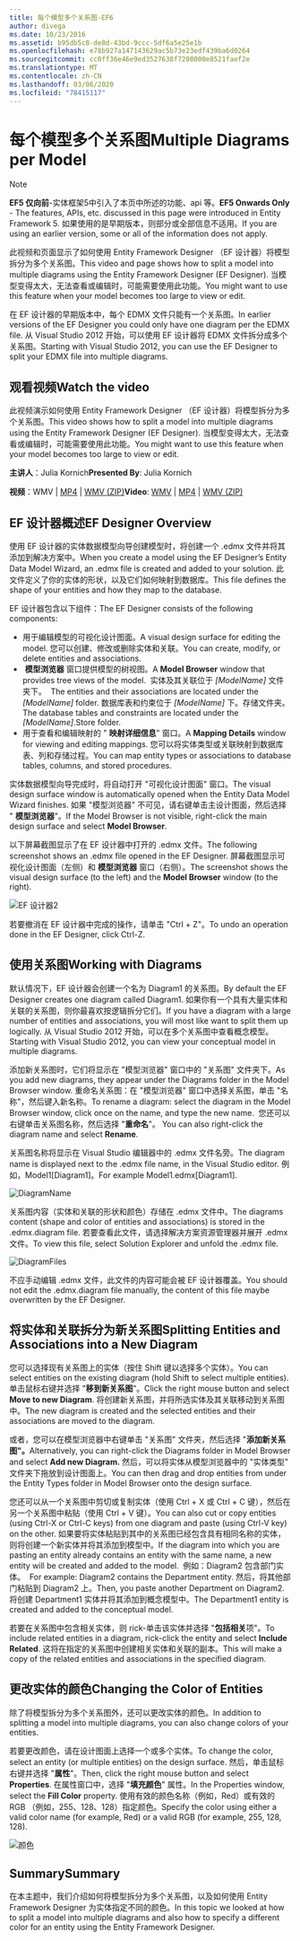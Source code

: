 ```yaml
---
title: 每个模型多个关系图-EF6
author: divega
ms.date: 10/23/2016
ms.assetid: b95db5c8-de8d-43bd-9ccc-5df6a5e25e1b
ms.openlocfilehash: e78b927a147143629ac5b73e23edf439ba6d0264
ms.sourcegitcommit: cc0ff36e46e9ed3527638f7208000e8521faef2e
ms.translationtype: MT
ms.contentlocale: zh-CN
ms.lasthandoff: 03/06/2020
ms.locfileid: "78415117"
---
```

# <a name="multiple-diagrams-per-model"></a><span data-ttu-id="1b916-102">每个模型多个关系图</span><span class="sxs-lookup"><span data-stu-id="1b916-102">Multiple Diagrams per Model</span></span>
> [!NOTE]
> <span data-ttu-id="1b916-103">**EF5 仅向前**-实体框架5中引入了本页中所述的功能、api 等。</span><span class="sxs-lookup"><span data-stu-id="1b916-103">**EF5 Onwards Only** - The features, APIs, etc. discussed in this page were introduced in Entity Framework 5.</span></span> <span data-ttu-id="1b916-104">如果使用的是早期版本，则部分或全部信息不适用。</span><span class="sxs-lookup"><span data-stu-id="1b916-104">If you are using an earlier version, some or all of the information does not apply.</span></span>

<span data-ttu-id="1b916-105">此视频和页面显示了如何使用 Entity Framework Designer （EF 设计器）将模型拆分为多个关系图。</span><span class="sxs-lookup"><span data-stu-id="1b916-105">This video and page shows how to split a model into multiple diagrams using the Entity Framework Designer (EF Designer).</span></span> <span data-ttu-id="1b916-106">当模型变得太大，无法查看或编辑时，可能需要使用此功能。</span><span class="sxs-lookup"><span data-stu-id="1b916-106">You might want to use this feature when your model becomes too large to view or edit.</span></span>

<span data-ttu-id="1b916-107">在 EF 设计器的早期版本中，每个 EDMX 文件只能有一个关系图。</span><span class="sxs-lookup"><span data-stu-id="1b916-107">In earlier versions of the EF Designer you could only have one diagram per the EDMX file.</span></span> <span data-ttu-id="1b916-108">从 Visual Studio 2012 开始，可以使用 EF 设计器将 EDMX 文件拆分成多个关系图。</span><span class="sxs-lookup"><span data-stu-id="1b916-108">Starting with Visual Studio 2012, you can use the EF Designer to split your EDMX file into multiple diagrams.</span></span>

## <a name="watch-the-video"></a><span data-ttu-id="1b916-109">观看视频</span><span class="sxs-lookup"><span data-stu-id="1b916-109">Watch the video</span></span>
<span data-ttu-id="1b916-110">此视频演示如何使用 Entity Framework Designer （EF 设计器）将模型拆分为多个关系图。</span><span class="sxs-lookup"><span data-stu-id="1b916-110">This video shows how to split a model into multiple diagrams using the Entity Framework Designer (EF Designer).</span></span> <span data-ttu-id="1b916-111">当模型变得太大，无法查看或编辑时，可能需要使用此功能。</span><span class="sxs-lookup"><span data-stu-id="1b916-111">You might want to use this feature when your model becomes too large to view or edit.</span></span>

<span data-ttu-id="1b916-112">**主讲人**：Julia Kornich</span><span class="sxs-lookup"><span data-stu-id="1b916-112">**Presented By**: Julia Kornich</span></span>

<span data-ttu-id="1b916-113">**视频**：WMV | [MP4](https://download.microsoft.com/download/5/C/2/5C2B52AB-5532-426F-B078-1E253341B5FA/HDI-ITPro-MSDN-mp4video-multiplediagrams.m4v) | [WMV (ZIP)](https://download.microsoft.com/download/5/C/2/5C2B52AB-5532-426F-B078-1E253341B5FA/HDI-ITPro-MSDN-winvideo-multiplediagrams.zip)</span><span class="sxs-lookup"><span data-stu-id="1b916-113">**Video**: [WMV](https://download.microsoft.com/download/5/C/2/5C2B52AB-5532-426F-B078-1E253341B5FA/HDI-ITPro-MSDN-winvideo-multiplediagrams.wmv) | [MP4](https://download.microsoft.com/download/5/C/2/5C2B52AB-5532-426F-B078-1E253341B5FA/HDI-ITPro-MSDN-mp4video-multiplediagrams.m4v) | [WMV (ZIP)](https://download.microsoft.com/download/5/C/2/5C2B52AB-5532-426F-B078-1E253341B5FA/HDI-ITPro-MSDN-winvideo-multiplediagrams.zip)</span></span>

## <a name="ef-designer-overview"></a><span data-ttu-id="1b916-114">EF 设计器概述</span><span class="sxs-lookup"><span data-stu-id="1b916-114">EF Designer Overview</span></span>

<span data-ttu-id="1b916-115">使用 EF 设计器的实体数据模型向导创建模型时，将创建一个 .edmx 文件并将其添加到解决方案中。</span><span class="sxs-lookup"><span data-stu-id="1b916-115">When you create a model using the EF Designer’s Entity Data Model Wizard, an .edmx file is created and added to your solution.</span></span> <span data-ttu-id="1b916-116">此文件定义了你的实体的形状，以及它们如何映射到数据库。</span><span class="sxs-lookup"><span data-stu-id="1b916-116">This file defines the shape of your entities and how they map to the database.</span></span>

<span data-ttu-id="1b916-117">EF 设计器包含以下组件：</span><span class="sxs-lookup"><span data-stu-id="1b916-117">The EF Designer consists of the following components:</span></span>

-   <span data-ttu-id="1b916-118">用于编辑模型的可视化设计图面。</span><span class="sxs-lookup"><span data-stu-id="1b916-118">A visual design surface for editing the model.</span></span> <span data-ttu-id="1b916-119">您可以创建、修改或删除实体和关联。</span><span class="sxs-lookup"><span data-stu-id="1b916-119">You can create, modify, or delete entities and associations.</span></span>
-   <span data-ttu-id="1b916-120"> **模型浏览器** 窗口提供模型的树视图。</span><span class="sxs-lookup"><span data-stu-id="1b916-120">A **Model Browser** window that provides tree views of the model.</span></span><span data-ttu-id="1b916-121">  实体及其关联位于 *\[ModelName\]* 文件夹下。</span><span class="sxs-lookup"><span data-stu-id="1b916-121">  The entities and their associations are located under the *\[ModelName\]* folder.</span></span> <span data-ttu-id="1b916-122">数据库表和约束位于 *\[ModelName\]* 下。存储文件夹。</span><span class="sxs-lookup"><span data-stu-id="1b916-122">The database tables and constraints are located under the *\[ModelName\]*.Store folder.</span></span>
-   <span data-ttu-id="1b916-123">用于查看和编辑映射的 " **映射详细信息**" 窗口。</span><span class="sxs-lookup"><span data-stu-id="1b916-123">A **Mapping Details** window for viewing and editing mappings.</span></span> <span data-ttu-id="1b916-124">您可以将实体类型或关联映射到数据库表、列和存储过程。</span><span class="sxs-lookup"><span data-stu-id="1b916-124">You can map entity types or associations to database tables, columns, and stored procedures.</span></span> 

<span data-ttu-id="1b916-125">实体数据模型向导完成时，将自动打开 "可视化设计图面" 窗口。</span><span class="sxs-lookup"><span data-stu-id="1b916-125">The visual design surface window is automatically opened when the Entity Data Model Wizard finishes.</span></span> <span data-ttu-id="1b916-126">如果 "模型浏览器" 不可见，请右键单击主设计图面，然后选择 " **模型浏览器**"。</span><span class="sxs-lookup"><span data-stu-id="1b916-126">If the Model Browser is not visible, right-click the main design surface and select **Model Browser**.</span></span>

<span data-ttu-id="1b916-127">以下屏幕截图显示了在 EF 设计器中打开的 .edmx 文件。</span><span class="sxs-lookup"><span data-stu-id="1b916-127">The following screenshot shows an .edmx file opened in the EF Designer.</span></span> <span data-ttu-id="1b916-128">屏幕截图显示可视化设计图面（左侧）和 **模型浏览器** 窗口（右侧）。</span><span class="sxs-lookup"><span data-stu-id="1b916-128">The screenshot shows the visual design surface (to the left) and the **Model Browser** window (to the right).</span></span>

![EF 设计器2](~/ef6/media/efdesigner2.png)

<span data-ttu-id="1b916-130">若要撤消在 EF 设计器中完成的操作，请单击 "Ctrl + Z"。</span><span class="sxs-lookup"><span data-stu-id="1b916-130">To undo an operation done in the EF Designer, click Ctrl-Z.</span></span>

## <a name="working-with-diagrams"></a><span data-ttu-id="1b916-131">使用关系图</span><span class="sxs-lookup"><span data-stu-id="1b916-131">Working with Diagrams</span></span>

<span data-ttu-id="1b916-132">默认情况下，EF 设计器会创建一个名为 Diagram1 的关系图。</span><span class="sxs-lookup"><span data-stu-id="1b916-132">By default the EF Designer creates one diagram called Diagram1.</span></span> <span data-ttu-id="1b916-133">如果你有一个具有大量实体和关联的关系图，则你最喜欢按逻辑拆分它们。</span><span class="sxs-lookup"><span data-stu-id="1b916-133">If you have a diagram with a large number of entities and associations, you will most like want to split them up logically.</span></span> <span data-ttu-id="1b916-134">从 Visual Studio 2012 开始，可以在多个关系图中查看概念模型。</span><span class="sxs-lookup"><span data-stu-id="1b916-134">Starting with Visual Studio 2012, you can view your conceptual model in multiple diagrams.</span></span>   

<span data-ttu-id="1b916-135">添加新关系图时，它们将显示在 "模型浏览器" 窗口中的 "关系图" 文件夹下。</span><span class="sxs-lookup"><span data-stu-id="1b916-135">As you add new diagrams, they appear under the Diagrams folder in the Model Browser window.</span></span> <span data-ttu-id="1b916-136">重命名关系图：在 "模型浏览器" 窗口中选择关系图，单击 "名称"，然后键入新名称。</span><span class="sxs-lookup"><span data-stu-id="1b916-136">To rename a diagram: select the diagram in the Model Browser window, click once on the name, and type the new name.</span></span> <span data-ttu-id="1b916-137"> 您还可以右键单击关系图名称，然后选择 "**重命名**"。</span><span class="sxs-lookup"><span data-stu-id="1b916-137"> You can also right-click the diagram name and select **Rename**.</span></span>

<span data-ttu-id="1b916-138">关系图名称将显示在 Visual Studio 编辑器中的 .edmx 文件名旁。</span><span class="sxs-lookup"><span data-stu-id="1b916-138">The diagram name is displayed next to the .edmx file name, in the Visual Studio editor.</span></span> <span data-ttu-id="1b916-139">例如，Model1\[Diagram1\]。</span><span class="sxs-lookup"><span data-stu-id="1b916-139">For example Model1.edmx\[Diagram1\].</span></span>

![DiagramName](~/ef6/media/diagramname.png)

<span data-ttu-id="1b916-141">关系图内容（实体和关联的形状和颜色）存储在 .edmx 文件中。</span><span class="sxs-lookup"><span data-stu-id="1b916-141">The diagrams content (shape and color of entities and associations) is stored in the .edmx.diagram file.</span></span> <span data-ttu-id="1b916-142">若要查看此文件，请选择解决方案资源管理器并展开 .edmx 文件。</span><span class="sxs-lookup"><span data-stu-id="1b916-142">To view this file, select Solution Explorer and unfold the .edmx file.</span></span> 

![DiagramFiles](~/ef6/media/diagramfiles.png)

<span data-ttu-id="1b916-144">不应手动编辑 .edmx 文件，此文件的内容可能会被 EF 设计器覆盖。</span><span class="sxs-lookup"><span data-stu-id="1b916-144">You should not edit the .edmx.diagram file manually, the content of this file maybe overwritten by the EF Designer.</span></span>
 
## <a name="splitting-entities-and-associations-into-a-new-diagram"></a><span data-ttu-id="1b916-145">将实体和关联拆分为新关系图</span><span class="sxs-lookup"><span data-stu-id="1b916-145">Splitting Entities and Associations into a New Diagram</span></span>

<span data-ttu-id="1b916-146">您可以选择现有关系图上的实体（按住 Shift 键以选择多个实体）。</span><span class="sxs-lookup"><span data-stu-id="1b916-146">You can select entities on the existing diagram (hold Shift to select multiple entities).</span></span> <span data-ttu-id="1b916-147">单击鼠标右键并选择 "**移到新关系图**"。</span><span class="sxs-lookup"><span data-stu-id="1b916-147">Click the right mouse button and select **Move to new Diagram**.</span></span> <span data-ttu-id="1b916-148">将创建新关系图，并将所选实体及其关联移动到关系图中。</span><span class="sxs-lookup"><span data-stu-id="1b916-148">The new diagram is created and the selected entities and their associations are moved to the diagram.</span></span>

<span data-ttu-id="1b916-149">或者，您可以在模型浏览器中右键单击 "关系图" 文件夹，然后选择 "**添加新关系图"。**</span><span class="sxs-lookup"><span data-stu-id="1b916-149">Alternatively, you can right-click the Diagrams folder in Model Browser and select **Add new Diagram.**</span></span> <span data-ttu-id="1b916-150">然后，可以将实体从模型浏览器中的 "实体类型" 文件夹下拖放到设计图面上。</span><span class="sxs-lookup"><span data-stu-id="1b916-150">You can then drag and drop entities from under the Entity Types folder in Model Browser onto the design surface.</span></span>

<span data-ttu-id="1b916-151">您还可以从一个关系图中剪切或复制实体（使用 Ctrl + X 或 Ctrl + C 键），然后在另一个关系图中粘贴（使用 Ctrl + V 键）。</span><span class="sxs-lookup"><span data-stu-id="1b916-151">You can also cut or copy entities (using Ctrl-X or Ctrl-C keys) from one diagram and paste (using Ctrl-V key) on the other.</span></span> <span data-ttu-id="1b916-152">如果要将实体粘贴到其中的关系图已经包含具有相同名称的实体，则将创建一个新实体并将其添加到模型中。</span><span class="sxs-lookup"><span data-stu-id="1b916-152">If the diagram into which you are pasting an entity already contains an entity with the same name, a new entity will be created and added to the model.</span></span><span data-ttu-id="1b916-153">  例如：Diagram2 包含部门实体。</span><span class="sxs-lookup"><span data-stu-id="1b916-153">  For example: Diagram2 contains the Department entity.</span></span> <span data-ttu-id="1b916-154">然后，将其他部门粘贴到 Diagram2 上。</span><span class="sxs-lookup"><span data-stu-id="1b916-154">Then, you paste another Department on Diagram2.</span></span> <span data-ttu-id="1b916-155">将创建 Department1 实体并将其添加到概念模型中。</span><span class="sxs-lookup"><span data-stu-id="1b916-155">The Department1 entity is created and added to the conceptual model.</span></span>   

<span data-ttu-id="1b916-156">若要在关系图中包含相关实体，则 rick-单击该实体并选择 "**包括相关**项"。</span><span class="sxs-lookup"><span data-stu-id="1b916-156">To include related entities in a diagram, rick-click the entity and select **Include Related**.</span></span> <span data-ttu-id="1b916-157">这将在指定的关系图中创建相关实体和关联的副本。</span><span class="sxs-lookup"><span data-stu-id="1b916-157">This will make a copy of the related entities and associations in the specified diagram.</span></span>

## <a name="changing-the-color-of-entities"></a><span data-ttu-id="1b916-158">更改实体的颜色</span><span class="sxs-lookup"><span data-stu-id="1b916-158">Changing the Color of Entities</span></span>

<span data-ttu-id="1b916-159">除了将模型拆分为多个关系图外，还可以更改实体的颜色。</span><span class="sxs-lookup"><span data-stu-id="1b916-159">In addition to splitting a model into multiple diagrams, you can also change colors of your entities.</span></span>

<span data-ttu-id="1b916-160">若要更改颜色，请在设计图面上选择一个或多个实体。</span><span class="sxs-lookup"><span data-stu-id="1b916-160">To change the color, select an entity (or multiple entities) on the design surface.</span></span> <span data-ttu-id="1b916-161">然后，单击鼠标右键并选择 "**属性**"。</span><span class="sxs-lookup"><span data-stu-id="1b916-161">Then, click the right mouse button and select **Properties**.</span></span> <span data-ttu-id="1b916-162">在属性窗口中，选择 "**填充颜色**" 属性。</span><span class="sxs-lookup"><span data-stu-id="1b916-162">In the Properties window, select the **Fill Color** property.</span></span> <span data-ttu-id="1b916-163">使用有效的颜色名称（例如，Red）或有效的 RGB （例如，255、128、128）指定颜色。</span><span class="sxs-lookup"><span data-stu-id="1b916-163">Specify the color using either a valid color name (for example, Red) or a valid RGB (for example, 255, 128, 128).</span></span> 

![颜色](~/ef6/media/color.png)

## <a name="summary"></a><span data-ttu-id="1b916-165">Summary</span><span class="sxs-lookup"><span data-stu-id="1b916-165">Summary</span></span>

<span data-ttu-id="1b916-166">在本主题中，我们介绍如何将模型拆分为多个关系图，以及如何使用 Entity Framework Designer 为实体指定不同的颜色。</span><span class="sxs-lookup"><span data-stu-id="1b916-166">In this topic we looked at how to split a model into multiple diagrams and also how to specify a different color for an entity using the Entity Framework Designer.</span></span> 
